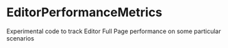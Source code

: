 # EditorPerformanceMetrics

Experimental code to track Editor Full Page performance on some particular scenarios
